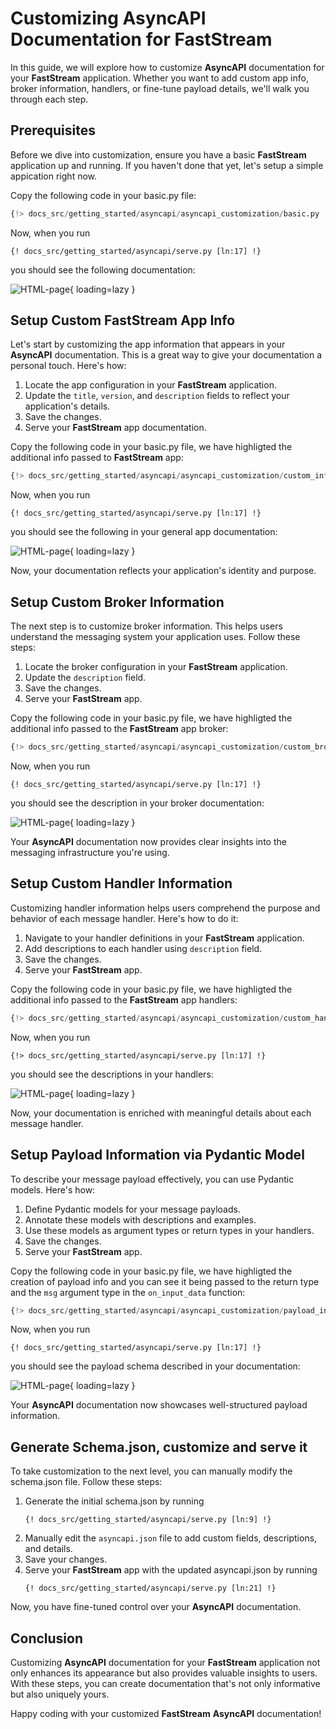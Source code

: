 # Customizing AsyncAPI Documentation for FastStream

In this guide, we will explore how to customize **AsyncAPI** documentation for your **FastStream** application. Whether you want to add custom app info, broker information, handlers, or fine-tune payload details, we'll walk you through each step.

## Prerequisites

Before we dive into customization, ensure you have a basic **FastStream** application up and running. If you haven't done that yet, let's setup a simple appication right now.

Copy the following code in your basic.py file:

```python linenums="1"
{!> docs_src/getting_started/asyncapi/asyncapi_customization/basic.py !}
```

Now, when you run
```shell
{! docs_src/getting_started/asyncapi/serve.py [ln:17] !}
```
you should see the following documentation:

![HTML-page](../../../assets/img/AsyncAPI-basic-html-short.png){ loading=lazy }

## Setup Custom FastStream App Info

Let's start by customizing the app information that appears in your **AsyncAPI** documentation. This is a great way to give your documentation a personal touch. Here's how:

1. Locate the app configuration in your **FastStream** application.
2. Update the `title`, `version`, and `description` fields to reflect your application's details.
3. Save the changes.
4. Serve your **FastStream** app documentation.

Copy the following code in your basic.py file, we have highligted the additional info passed to **FastStream** app:

```python linenums="1" hl_lines="7-12"
{!> docs_src/getting_started/asyncapi/asyncapi_customization/custom_info.py !}
```

Now, when you run
```shell
{! docs_src/getting_started/asyncapi/serve.py [ln:17] !}
```
you should see the following in your general app documentation:

![HTML-page](../../../assets/img/AsyncAPI-custom-info.png){ loading=lazy }

Now, your documentation reflects your application's identity and purpose.

## Setup Custom Broker Information

The next step is to customize broker information. This helps users understand the messaging system your application uses. Follow these steps:

1. Locate the broker configuration in your **FastStream** application.
2. Update the `description` field.
3. Save the changes.
4. Serve your **FastStream** app.

Copy the following code in your basic.py file, we have highligted the additional info passed to the **FastStream** app broker:

```python linenums="1" hl_lines="5"
{!> docs_src/getting_started/asyncapi/asyncapi_customization/custom_broker.py !}
```

Now, when you run
```shell
{! docs_src/getting_started/asyncapi/serve.py [ln:17] !}
```
you should see the description in your broker documentation:

![HTML-page](../../../assets/img/AsyncAPI-custom-broker.png){ loading=lazy }

Your **AsyncAPI** documentation now provides clear insights into the messaging infrastructure you're using.

## Setup Custom Handler Information

Customizing handler information helps users comprehend the purpose and behavior of each message handler. Here's how to do it:

1. Navigate to your handler definitions in your **FastStream** application.
2. Add descriptions to each handler using `description` field.
3. Save the changes.
4. Serve your **FastStream** app.

Copy the following code in your basic.py file, we have highligted the additional info passed to the **FastStream** app handlers:

```python linenums="1" hl_lines="7-8"
{!> docs_src/getting_started/asyncapi/asyncapi_customization/custom_handler.py !}
```

Now, when you run
```shell
{!> docs_src/getting_started/asyncapi/serve.py [ln:17] !}
```
you should see the descriptions in your handlers:

![HTML-page](../../../assets/img/AsyncAPI-custom-handler.png){ loading=lazy }

Now, your documentation is enriched with meaningful details about each message handler.

## Setup Payload Information via Pydantic Model

To describe your message payload effectively, you can use Pydantic models. Here's how:

1. Define Pydantic models for your message payloads.
2. Annotate these models with descriptions and examples.
3. Use these models as argument types or return types in your handlers.
4. Save the changes.
5. Serve your **FastStream** app.

Copy the following code in your basic.py file, we have highligted the creation of payload info and you can see it being passed to the return type and the `msg` argument type in the `on_input_data` function:

```python linenums="1" hl_lines="7"
{!> docs_src/getting_started/asyncapi/asyncapi_customization/payload_info.py !}
```

Now, when you run
```shell
{! docs_src/getting_started/asyncapi/serve.py [ln:17] !}
```
you should see the payload schema described in your documentation:

![HTML-page](../../../assets/img/AsyncAPI-payload-info.png){ loading=lazy }

Your **AsyncAPI** documentation now showcases well-structured payload information.

## Generate Schema.json, customize and serve it

To take customization to the next level, you can manually modify the schema.json file. Follow these steps:

1. Generate the initial schema.json by running
   ```shell
   {! docs_src/getting_started/asyncapi/serve.py [ln:9] !}
   ```
2. Manually edit the `asyncapi.json` file to add custom fields, descriptions, and details.
3. Save your changes.
4. Serve your **FastStream** app with the updated asyncapi.json by running
   ```shell
   {! docs_src/getting_started/asyncapi/serve.py [ln:21] !}
   ```

Now, you have fine-tuned control over your **AsyncAPI** documentation.

## Conclusion

Customizing **AsyncAPI** documentation for your **FastStream** application not only enhances its appearance but also provides valuable insights to users. With these steps, you can create documentation that's not only informative but also uniquely yours.

Happy coding with your customized **FastStream** **AsyncAPI** documentation!
